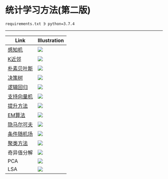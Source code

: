 # 统计学习方法(第二版)

    requirements.txt ∋ python=3.7.4

---
| Link                                                                   | Illustration                         |
| ---------------------------------------------------------------------- | ------------------------------------ |
| [感知机](https://zhen8838.github.io/2020/05/19/statis-learn-cp1/)      | ![](gif/Perceptron.gif)              |
| [K近邻](https://zhen8838.github.io/2020/05/24/statis-learn-cp2/)       | ![](gif/KNN.gif)                     |
| [朴素贝叶斯](https://zhen8838.github.io/2020/05/24/statis-learn-cp3/)  | ![](gif/NaiveBayes.gif)              |
| [决策树](https://zhen8838.github.io/2020/05/27/statis-learn-cp4/)      | ![](gif/DecisionTree.gif)            |
| [逻辑回归](https://zhen8838.github.io/2020/05/30/statis-learn-cp5/)    | ![](gif/LogisticReression.gif)       |
| [支持向量机](https://zhen8838.github.io/2020/06/01/statis-learn-cp6/)  | ![](gif/SVM.gif)                     |
| [提升方法](https://zhen8838.github.io/2020/06/06/statis-learn-cp7/)    | ![](gif/Adaboost.gif)                |
| [EM算法](https://zhen8838.github.io/2020/06/07/statis-learn-cp8/)      | ![](gif/ExpectationMaximization.gif) |
| [隐马尔可夫](https://zhen8838.github.io/2020/06/10/statis-learn-cp9/)  | ![](gif/HMM_viterbi.gif)             |
| [条件随机场](https://zhen8838.github.io/2020/06/13/statis-learn-cp10/) | ![](gif/crf.gif)                     |
| [聚类方法](https://zhen8838.github.io/2020/06/16/statis-learn-cp11/)   | ![](gif/Kmeans.gif)                  |
| 奇异值分解                                                             | ![](gif/SVD.gif)                     |
| PCA                                                                    | ![](gif/PCA.gif)                     |
| LSA                                                                    | ![](gif/LSA.png)                     |
